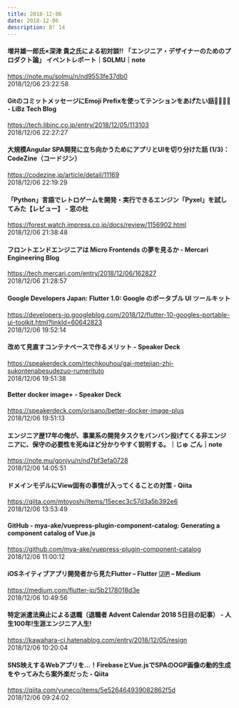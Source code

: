 ```yaml
---
title: 2018-12-06
date: 2018-12-06
description: B! 14
---
```


#### 増井雄一郎氏×深津 貴之氏による初対談!! 「エンジニア・デザイナーのためのプロダクト論」 イベントレポート｜SOLMU｜note
https://note.mu/solmu/n/nd9553fe37db0<br>
2018/12/06 23:22:58<br>


#### GitのコミットメッセージにEmoji Prefixを使ってテンションをあげたい話🕺💃🕺💃 - LiBz Tech Blog
https://tech.libinc.co.jp/entry/2018/12/05/113103<br>
2018/12/06 22:27:27<br>


#### 大規模Angular SPA開発に立ち向かうためにアプリとUIを切り分けた話 (1/3)：CodeZine（コードジン）
https://codezine.jp/article/detail/11169<br>
2018/12/06 22:19:29<br>


#### 「Python」言語でレトロゲームを開発・実行できるエンジン「Pyxel」を試してみた【レビュー】 - 窓の杜
https://forest.watch.impress.co.jp/docs/review/1156902.html<br>
2018/12/06 21:38:48<br>


#### フロントエンドエンジニアは Micro Frontends の夢を見るか - Mercari Engineering Blog
https://tech.mercari.com/entry/2018/12/06/162827<br>
2018/12/06 21:28:57<br>


#### Google Developers Japan: Flutter 1.0: Google のポータブル UI ツールキット
https://developers-jp.googleblog.com/2018/12/flutter-10-googles-portable-ui-toolkit.html?linkId=60642823<br>
2018/12/06 19:52:14<br>


#### 改めて見直すコンテナベースで作るメリット - Speaker Deck
https://speakerdeck.com/rtechkouhou/gai-metejian-zhi-sukontenabesudezuo-rumerituto<br>
2018/12/06 19:51:38<br>


#### Better docker image+ - Speaker Deck
https://speakerdeck.com/orisano/better-docker-image-plus<br>
2018/12/06 19:51:13<br>


#### エンジニア歴17年の俺が、事業系の開発タスクをバンバン投げてくる非エンジニアに、保守の必要性を死ぬほど分かりやすく説明する。｜じゅ ごん｜note
https://note.mu/gonjyu/n/nd7bf3efa0728<br>
2018/12/06 14:05:51<br>


#### ドメインモデルにView固有の事情が入ってくることの対策 - Qiita
https://qiita.com/mtoyoshi/items/15ecec3c57d3a5b392e6<br>
2018/12/06 13:53:49<br>


#### GitHub - mya-ake/vuepress-plugin-component-catalog: Generating a component catalog of Vue.js
https://github.com/mya-ake/vuepress-plugin-component-catalog<br>
2018/12/06 11:00:12<br>


#### iOSネイティブアプリ開発者から見たFlutter – Flutter 🇯🇵 – Medium
https://medium.com/flutter-jp/5b2178018d3e<br>
2018/12/06 10:49:56<br>


#### 特定派遣法廃止による退職（退職者 Advent Calendar 2018 5日目の記事） - 人生100年!生涯エンジニア人生!
https://kawahara-ci.hatenablog.com/entry/2018/12/05/resign<br>
2018/12/06 10:20:04<br>


#### SNS映えするWebアプリを...！FirebaseとVue.jsでSPAのOGP画像の動的生成をやってみたら案外楽だった - Qiita
https://qiita.com/yuneco/items/5e526464939082862f5d<br>
2018/12/06 09:24:02<br>



